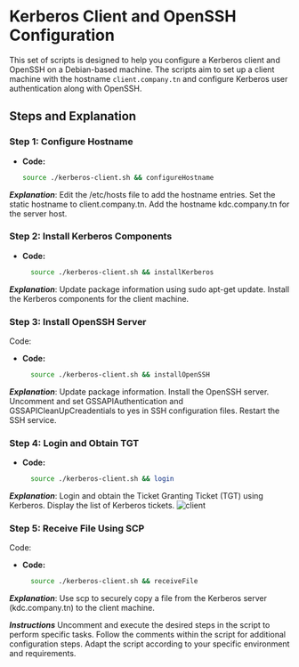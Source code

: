 # Kerberos Client and OpenSSH Configuration

This set of scripts is designed to help you configure a Kerberos client and OpenSSH on a Debian-based machine. The scripts aim to set up a client machine with the hostname `client.company.tn` and configure Kerberos user authentication along with OpenSSH.

## Steps and Explanation

### Step 1: Configure Hostname

- **Code:**
  ```bash
  source ./kerberos-client.sh && configureHostname
***Explanation***:
Edit the /etc/hosts file to add the hostname entries.
Set the static hostname to client.company.tn.
Add the hostname kdc.company.tn for the server host.
### Step 2: Install Kerberos Components
- **Code:**
  ```bash
    source ./kerberos-client.sh && installKerberos
***Explanation***:
Update package information using sudo apt-get update.
Install the Kerberos components for the client machine.
### Step 3: Install OpenSSH Server
Code:
- **Code:**
  ```bash
    source ./kerberos-client.sh && installOpenSSH
***Explanation***:
Update package information.
Install the OpenSSH server.
Uncomment and set GSSAPIAuthentication and GSSAPICleanUpCreadentials to yes in SSH configuration files.
Restart the SSH service.

### Step 4: Login and Obtain TGT
- **Code:**
  ```bash
    source ./kerberos-client.sh && login
***Explanation***:
Login and obtain the Ticket Granting Ticket (TGT) using Kerberos.
Display the list of Kerberos tickets.
![client](../../images/part3/client-kerberos.png)
### Step 5: Receive File Using SCP
Code:
- **Code:**
  ```bash
    source ./kerberos-client.sh && receiveFile
***Explanation***:
Use scp to securely copy a file from the Kerberos server (kdc.company.tn) to the client machine.

***Instructions***
Uncomment and execute the desired steps in the script to perform specific tasks. Follow the comments within the script for additional configuration steps. Adapt the script according to your specific environment and requirements.
